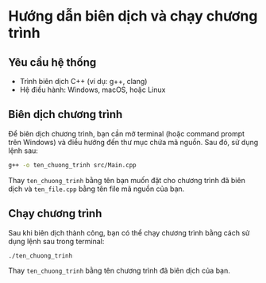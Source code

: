 # Hướng dẫn biên dịch và chạy chương trình

## Yêu cầu hệ thống
- Trình biên dịch C++ (ví dụ: g++, clang)
- Hệ điều hành: Windows, macOS, hoặc Linux

## Biên dịch chương trình

Để biên dịch chương trình, bạn cần mở terminal (hoặc command prompt trên Windows) và điều hướng đến thư mục chứa mã nguồn. Sau đó, sử dụng lệnh sau:
```bash
g++ -o ten_chuong_trinh src/Main.cpp
```
Thay `ten_chuong_trinh` bằng tên bạn muốn đặt cho chương trình đã biên dịch và `ten_file.cpp` bằng tên file mã nguồn của bạn.

## Chạy chương trình

Sau khi biên dịch thành công, bạn có thể chạy chương trình bằng cách sử dụng lệnh sau trong terminal:

```bash
./ten_chuong_trinh
```

Thay `ten_chuong_trinh` bằng tên chương trình đã biên dịch của bạn.
